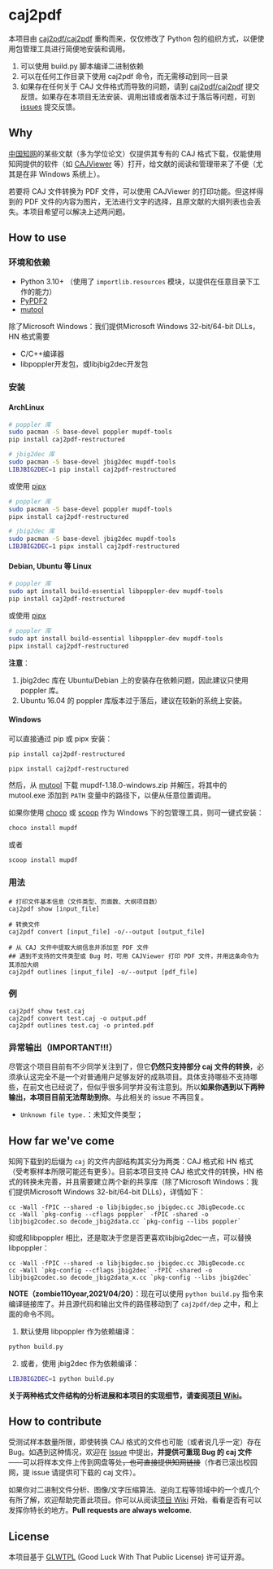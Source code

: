 # caj2pdf

本项目由 [caj2pdf/caj2pdf](https://github.com/caj2pdf/caj2pdf) 重构而来，仅仅修改了 Python 包的组织方式，以便使用包管理工具进行简便地安装和调用。

1. 可以使用 build.py 脚本编译二进制依赖
2. 可以在任何工作目录下使用 caj2pdf 命令，而无需移动到同一目录
3. 如果存在任何关于 CAJ 文件格式而导致的问题，请到 [caj2pdf/caj2pdf](https://github.com/caj2pdf/caj2pdf/issues) 提交反馈。如果存在本项目无法安装、调用出错或者版本过于落后等问题，可到 [issues](issues/) 提交反馈。

## Why

[中国知网](http://cnki.net/)的某些文献（多为学位论文）仅提供其专有的 CAJ 格式下载，仅能使用知网提供的软件（如 [CAJViewer](http://cajviewer.cnki.net/) 等）打开，给文献的阅读和管理带来了不便（尤其是在非 Windows 系统上）。

若要将 CAJ 文件转换为 PDF 文件，可以使用 CAJViewer 的打印功能。但这样得到的 PDF 文件的内容为图片，无法进行文字的选择，且原文献的大纲列表也会丢失。本项目希望可以解决上述两问题。

## How to use

### 环境和依赖

- Python 3.10+ （使用了 `importlib.resources` 模块，以提供在任意目录下工作的能力）
- [PyPDF2](https://github.com/mstamy2/PyPDF2)
- [mutool](https://mupdf.com/index.html)

除了Microsoft Windows：我们提供Microsoft Windows 32-bit/64-bit DLLs，HN 格式需要

- C/C++编译器
- libpoppler开发包，或libjbig2dec开发包

### 安装

#### ArchLinux

```sh
# poppler 库
sudo pacman -S base-devel poppler mupdf-tools
pip install caj2pdf-restructured

# jbig2dec 库
sudo pacman -S base-devel jbig2dec mupdf-tools
LIBJBIG2DEC=1 pip install caj2pdf-restructured
```

或使用 [pipx](https://github.com/pipxproject/pipx)

```sh
# poppler 库
sudo pacman -S base-devel poppler mupdf-tools
pipx install caj2pdf-restructured

# jbig2dec 库
sudo pacman -S base-devel jbig2dec mupdf-tools
LIBJBIG2DEC=1 pipx install caj2pdf-restructured
```

#### Debian, Ubuntu 等 Linux

```sh
# poppler 库
sudo apt install build-essential libpoppler-dev mupdf-tools
pip install caj2pdf-restructured
```

或使用 [pipx](https://github.com/pipxproject/pipx)

```sh
# poppler 库
sudo apt install build-essential libpoppler-dev mupdf-tools
pipx install caj2pdf-restructured
```

**注意**：

1. jbig2dec 库在 Ubuntu/Debian 上的安装存在依赖问题，因此建议只使用 poppler 库。
2. Ubuntu 16.04 的 poppler 库版本过于落后，建议在较新的系统上安装。

#### Windows

可以直接通过 pip 或 pipx 安装：

```sh
pip install caj2pdf-restructured

pipx install caj2pdf-restructured
```

然后，从 [mutool](https://mupdf.com/index.html) 下载 mupdf-1.18.0-windows.zip 并解压，将其中的 mutool.exe 添加到 `PATH` 变量中的路径下，以便从任意位置调用。

如果你使用 [choco](https://chocolatey.org) 或 [scoop](https://scoop.sh/) 作为 Windows 下的包管理工具，则可一键式安装：

```sh
choco install mupdf
```

或者

```sh
scoop install mupdf
```

### 用法

```
# 打印文件基本信息（文件类型、页面数、大纲项目数）
caj2pdf show [input_file]

# 转换文件
caj2pdf convert [input_file] -o/--output [output_file]

# 从 CAJ 文件中提取大纲信息并添加至 PDF 文件
## 遇到不支持的文件类型或 Bug 时，可用 CAJViewer 打印 PDF 文件，并用这条命令为其添加大纲
caj2pdf outlines [input_file] -o/--output [pdf_file]
```

### 例

```
caj2pdf show test.caj
caj2pdf convert test.caj -o output.pdf
caj2pdf outlines test.caj -o printed.pdf
```

### 异常输出（IMPORTANT!!!）

尽管这个项目目前有不少同学关注到了，但它**仍然只支持部分 caj 文件的转换**，必须承认这完全不是一个对普通用户足够友好的成熟项目。具体支持哪些不支持哪些，在前文也已经说了，但似乎很多同学并没有注意到。所以**如果你遇到以下两种输出，本项目目前无法帮助到你**。与此相关的 issue 不再回复。

- `Unknown file type.`：未知文件类型；

## How far we've come

知网下载到的后缀为 `caj` 的文件内部结构其实分为两类：CAJ 格式和 HN 格式（受考察样本所限可能还有更多）。目前本项目支持 CAJ 格式文件的转换，HN 格式的转换未完善，并且需要建立两个新的共享库（除了Microsoft Windows：我们提供Microsoft Windows 32-bit/64-bit DLLs），详情如下：

```
cc -Wall -fPIC --shared -o libjbigdec.so jbigdec.cc JBigDecode.cc
cc -Wall `pkg-config --cflags poppler` -fPIC -shared -o libjbig2codec.so decode_jbig2data.cc `pkg-config --libs poppler`
```

抑或和libpoppler 相比，还是取决于您是否更喜欢libjbig2dec一点，可以替换libpoppler：

```
cc -Wall -fPIC --shared -o libjbigdec.so jbigdec.cc JBigDecode.cc
cc -Wall `pkg-config --cflags jbig2dec` -fPIC -shared -o libjbig2codec.so decode_jbig2data_x.cc `pkg-config --libs jbig2dec`
```

**NOTE（zombie110year,2021/04/20）**：现在可以使用 `python build.py` 指令来编译链接库了。并且源代码和输出文件的路径移动到了 `caj2pdf/dep` 之中，和上面的命令不同。

1. 默认使用 libpoppler 作为依赖编译：

```sh
python build.py
```

2. 或者，使用 jbig2dec 作为依赖编译：

```sh
LIBJBIG2DEC=1 python build.py
```

**关于两种格式文件结构的分析进展和本项目的实现细节，请查阅[项目 Wiki](https://github.com/JeziL/caj2pdf/wiki)。**

## How to contribute

受测试样本数量所限，即使转换 CAJ 格式的文件也可能（或者说几乎一定）存在 Bug。如遇到这种情况，欢迎在 [Issue](https://github.com/JeziL/caj2pdf/issues) 中提出，**并提供可重现 Bug 的 caj 文件**——可以将样本文件上传到网盘等处<del>，也可直接提供知网链接</del>（作者已滚出校园网，提 issue 请提供可下载的 caj 文件）。

如果你对二进制文件分析、图像/文字压缩算法、逆向工程等领域中的一个或几个有所了解，欢迎帮助完善此项目。你可以从阅读[项目 Wiki](https://github.com/JeziL/caj2pdf/wiki) 开始，看看是否有可以发挥你特长的地方。**Pull requests are always welcome**.

## License

本项目基于 [GLWTPL](https://github.com/me-shaon/GLWTPL)  (Good Luck With That Public License) 许可证开源。
